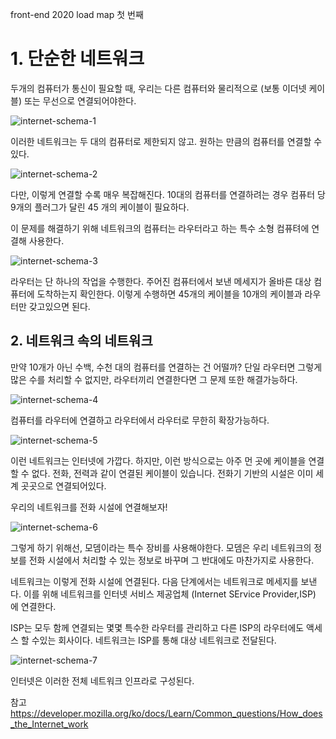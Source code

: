 
front-end 2020 load map 첫 번째




# 1. 단순한 네트워크 

두개의 컴퓨터가 통신이 필요할 때, 우리는 다른 컴퓨터와 물리적으로 
(보통 이더넷 케이블) 또는 무선으로 연결되어야한다.

![internet-schema-1](https://user-images.githubusercontent.com/65690925/100315464-0a89d000-2ffc-11eb-851c-52e739db037a.png)

이러한 네트워크는 두 대의 컴퓨터로 제한되지 않고. 
원하는 만큼의 컴퓨터를 연결할 수 있다.

![internet-schema-2](https://user-images.githubusercontent.com/65690925/100315469-0bbafd00-2ffc-11eb-8727-2b098b9fb092.png)

다만, 이렇게 연결할 수록 매우 복잡해진다. 
10대의 컴퓨터를 연결하려는 경우 컴퓨터 당 9개의 플러그가 달린 45 개의 케이블이 필요하다.


이 문제를 해결하기 위해 네트워크의 컴퓨터는 라우터라고 하는 특수 소형 컴퓨텨에 연결해 사용한다. 

![internet-schema-3](https://user-images.githubusercontent.com/65690925/100315474-0cec2a00-2ffc-11eb-83dc-b325558f307f.png)

라우터는 단 하나의 작업을 수행한다. 주어진 컴퓨터에서 보낸 메세지가 올바른 대상 컴퓨터에 도착하는지 확인한다.
이렇게 수행하면 45개의 케이블을 10개의 케이블과 라우터만 갖고있으면 된다. 


## 2. 네트워크 속의 네트워크 

만약 10개가 아닌 수백, 수천 대의 컴퓨터를 연결하는 건 어떨까?
단일 라우터면 그렇게 많은 수를 처리할 수 없지만, 라우터끼리 연결한다면 그 문제 또한 해결가능하다.

![internet-schema-4](https://user-images.githubusercontent.com/65690925/100315477-0e1d5700-2ffc-11eb-89de-6d0e3f50dee0.png)

컴퓨터를 라우터에 연결하고 라우터에서 라우터로 무한히 확장가능하다.

![internet-schema-5](https://user-images.githubusercontent.com/65690925/100315483-0fe71a80-2ffc-11eb-8834-51766f4eb972.png)

이런 네트워크는 인터넷에 가깝다.
하지만, 이런 방식으로는 아주 먼 곳에 케이블을 연결할 수 없다. 
전화, 전력과 같이 연결된 케이블이 있습니다. 
전화기 기반의 시설은 이미 세계 곳곳으로 연결되어있다. 

우리의 네트워크를 전화 시설에 연결해보자! 

![internet-schema-6](https://user-images.githubusercontent.com/65690925/100315501-15dcfb80-2ffc-11eb-8430-6b231796ade3.png)

그렇게 하기 위해선, 모뎀이라는 특수 장비를 사용해야한다.
모뎀은 우리 네트워크의 정보를 전화 시설에서 처리할 수 있는 정보로 바꾸며 그 반대에도 마찬가지로 사용한다. 


네트워크는 이렇게 전화 시설에 연결된다. 다음 단계에서는 네트워크로 메세지를 보낸다. 
이를 위해 네트워크를 인터넷 서비스 제공업체 (Internet SErvice Provider,ISP) 에 연결한다.

ISP는 모두 함께 연결되는 몇몇 특수한 라우터를 관리하고 다른 ISP의 라우터에도 액세스 할 수있는 회사이다.
네트워크는 ISP를 통해 대상 네트워크로 전달된다.

![internet-schema-7](https://user-images.githubusercontent.com/65690925/100315497-137aa180-2ffc-11eb-81e4-c576915b5f79.png)

인터넷은 이러한 전체 네트워크 인프라로 구성된다. 


참고 
https://developer.mozilla.org/ko/docs/Learn/Common_questions/How_does_the_Internet_work